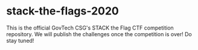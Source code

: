 # stack-the-flags-2020

This is the official GovTech CSG's STACK the Flag CTF competition repository. We will publish the challenges once the competition is over! Do stay tuned!
